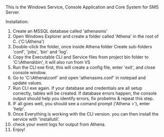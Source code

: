 This is the Windows Service, Console Application and Core System for SMS Server.

Installation:
  1. Create an MSSQL database called 'athenasms'
  1. Open Windows Explorer and create a folder called 'Athena' in the root of C. ('C:\Athena')
  2. Double-click the folder, once inside Athena folder Create sub-folders 'conf', 'jobs', 'bin' and 'log'.
  3. Copy the Executable CLI and Service files from project bin folder to 'C:\Athena\bin\', it will also run from VS
  4. Run the CLI exe first, this will create a config file, enter 'exit', and close console window.
  5. Go to 'C:\Athena\conf\' and open 'athenasms.conf' in notepad and update values.
  6. Run CLI exe again. If your database and credentials are all setup correctly, tables will be created. If database errors happen, the console output should help you identify errors, fix probelms & repeat this step.
  7. IF all goes well, you should see a comand prompt ('Athena >'), enter 'help'.
  8. Once Everything is working with the CLI version. you can then install the service with 'installutil'.
  9. check your event logs for output from Athena.
  10. Enjoy!
